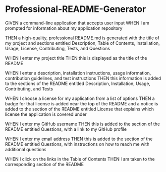 # Professional-README-Generator

GIVEN a command-line application that accepts user input
WHEN I am prompted for information about my application repository


THEN a high-quality, professional README.md is generated with the title of my project and sections entitled Description, Table of Contents, Installation, Usage, License, Contributing, Tests, and Questions


WHEN I enter my project title
THEN this is displayed as the title of the README


WHEN I enter a description, installation instructions, usage information, contribution guidelines, and test instructions
THEN this information is added to the sections of the README entitled Description, Installation, Usage, Contributing, and Tests


WHEN I choose a license for my application from a list of options
THEN a badge for that license is added near the top of the README and a notice is added to the section of the README entitled License that explains which license the application is covered under


WHEN I enter my GitHub username
THEN this is added to the section of the README entitled Questions, with a link to my GitHub profile


WHEN I enter my email address
THEN this is added to the section of the README entitled Questions, with instructions on how to reach me with additional questions


WHEN I click on the links in the Table of Contents
THEN I am taken to the corresponding section of the README
